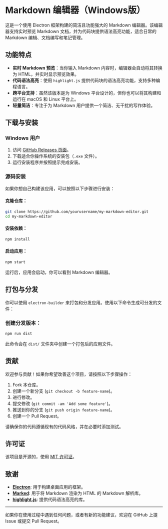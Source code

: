 
# Markdown 编辑器（Windows版）

这是一个使用 Electron 框架构建的简洁且功能强大的 Markdown 编辑器。该编辑器支持实时预览 Markdown 文档，并为代码块提供语法高亮功能，适合日常的 Markdown 编辑、文档编写和笔记管理。

## 功能特点

- **实时 Markdown 预览**：当你输入 Markdown 内容时，编辑器会自动将其转换为 HTML，并实时显示预览效果。
- **代码语法高亮**：使用 `highlight.js` 提供代码块的语法高亮功能，支持多种编程语言。
- **跨平台支持**：虽然该版本是为 Windows 平台设计的，但你也可以将其构建和运行在 macOS 和 Linux 平台上。
- **轻量简洁**：专注于为 Markdown 用户提供一个简洁、无干扰的写作体验。

## 下载与安装

### Windows 用户

1. 访问 [GitHub Releases 页面](https://github.com/yourusername/my-markdown-editor/releases)。
2. 下载适合你操作系统的安装包（`.exe` 文件）。
3. 运行安装程序并按照提示完成安装。

### 源码安装

如果你想自己构建该应用，可以按照以下步骤进行安装：

#### 克隆仓库：
```bash
git clone https://github.com/yourusername/my-markdown-editor.git
cd my-markdown-editor
```

#### 安装依赖：
```bash
npm install
```

#### 启动应用：
```bash
npm start
```

运行后，应用会启动，你可以看到 Markdown 编辑器。

## 打包与分发

你可以使用 `electron-builder` 来打包和分发应用。使用以下命令生成可分发的文件：

### 创建分发版本：
```bash
npm run dist
```

此命令会在 `dist/` 文件夹中创建一个打包后的应用文件。

## 贡献

欢迎参与贡献！如果你希望改善这个项目，请按照以下步骤操作：

1. Fork 本仓库。
2. 创建一个新分支 (`git checkout -b feature-name`)。
3. 进行修改。
4. 提交修改 (`git commit -am 'Add some feature'`)。
5. 推送到你的分支 (`git push origin feature-name`)。
6. 创建一个 Pull Request。

请确保你的代码遵循现有的代码风格，并在必要时添加测试。

## 许可证

该项目是开源的，使用 [MIT 许可证](LICENSE)。

## 致谢

- **[Electron](https://www.electronjs.org/)**: 用于构建桌面应用的框架。
- **[Marked](https://github.com/markedjs/marked)**: 用于将 Markdown 渲染为 HTML 的 Markdown 解析库。
- **[highlight.js](https://highlightjs.org/)**: 提供代码语法高亮的库。

---

如果你在使用过程中遇到任何问题，或者有新的功能建议，欢迎在 GitHub 上提 Issue 或提交 Pull Request。